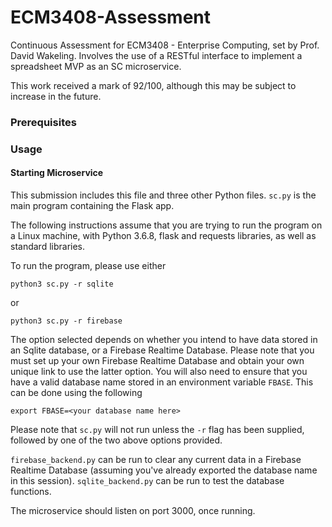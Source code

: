 # ECM3408-Assessment
Continuous Assessment for ECM3408 - Enterprise Computing, set by Prof. David Wakeling. Involves the use of a RESTful interface to implement a spreadsheet MVP as an SC microservice. 

This work received a mark of 92/100, although this may be subject to increase in the future.

### Prerequisites

### Usage

#### Starting Microservice

This submission includes this file and three other Python files. `sc.py` is the main program containing the Flask app.

The following instructions assume that you are trying to run the program on a Linux machine, with Python 3.6.8, flask and requests libraries, as well as standard libraries.

To run the program, please use either

```
python3 sc.py -r sqlite
```

or

```
python3 sc.py -r firebase
```

The option selected depends on whether you intend to have data stored in an Sqlite database, or a Firebase Realtime Database. Please note that you must set up your own Firebase Realtime Database and obtain your own unique link to use the latter option. You will also need to ensure that you have a valid database name stored in an environment variable `FBASE`. This can be done using the following

```
export FBASE=<your database name here>
```

Please note that `sc.py` will not run unless the `-r` flag has been supplied, followed by one of the two above options provided.

`firebase_backend.py` can be run to clear any current data in a Firebase Realtime Database (assuming you've already exported the database name in this session). `sqlite_backend.py` can be run to test the database functions.

The microservice should listen on port 3000, once running.
